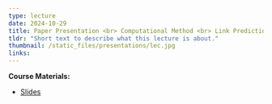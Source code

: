 ```yaml
---
type: lecture
date: 2024-10-29
title: Paper Presentation <br> Computational Method <br> Link Prediction-1
tldr: "Short text to describe what this lecture is about."
thumbnail: /static_files/presentations/lec.jpg
links: 
---
```

**Course Materials:**
- [Slides](https://ml-graph.github.io/fall-2024/static_files/presentations/slides/lecture9-LP1.pdf)

